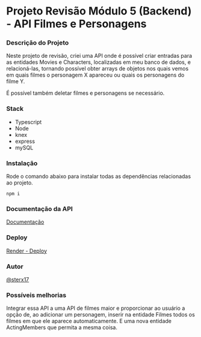 
# Projeto Revisão Módulo 5 (Backend) - API Filmes e Personagens

### Descrição do Projeto

Neste projeto de revisão, criei uma API onde é possível criar entradas para as entidades Movies e Characters, localizadas em meu banco de dados, e relacioná-las, tornando possível obter arrays de objetos nos quais vemos em quais filmes o personagem X apareceu ou quais os personagens do filme Y.

É possível também deletar filmes e personagens se necessário.

### Stack

- Typescript
- Node 
- knex
- express
- mySQL

### Instalação

Rode o comando abaixo para instalar todas as dependências relacionadas ao projeto.

`
npm i
`

### Documentação da API

[Documentação](https://documenter.getpostman.com/view/22437697/2s8YYLHLrb)

### Deploy

[Render - Deploy](https://api-revisao.onrender.com)

### Autor

[@sterx17](https://github.com/sterx17)

### Possíveis melhorias

Integrar essa API a uma API de filmes maior e proporcionar ao usuário a opção de, ao adicionar um personagem, inserir na entidade Filmes todos os filmes em que ele aparece automaticamente. E uma nova entidade ActingMembers que permita a mesma coisa.
